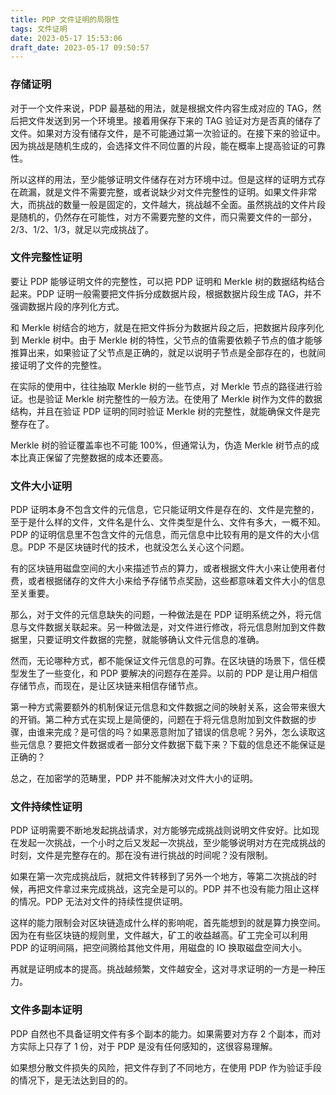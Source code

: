 ```yaml
---
title: PDP 文件证明的局限性
tags: 文件证明
date: 2023-05-17 15:53:06
draft_date: 2023-05-17 09:50:57
---
```



### 存储证明

对于一个文件来说，PDP 最基础的用法，就是根据文件内容生成对应的 TAG，然后把文件发送到另一个环境里。接着用保存下来的 TAG 验证对方是否真的储存了文件。如果对方没有储存文件，是不可能通过第一次验证的。在接下来的验证中。因为挑战是随机生成的，会选择文件不同位置的片段，能在概率上提高验证的可靠性。

所以这样的用法，至少能够证明文件储存在对方环境中过。但是这样的证明方式存在疏漏，就是文件不需要完整，或者说缺少对文件完整性的证明。如果文件非常大，而挑战的数量一般是固定的，文件越大，挑战越不全面。虽然挑战的文件片段是随机的，仍然存在可能性，对方不需要完整的文件，而只需要文件的一部分，2/3、1/2、1/3，就足以完成挑战了。

### 文件完整性证明

要让 PDP 能够证明文件的完整性，可以把 PDP 证明和 Merkle 树的数据结构结合起来。PDP 证明一般需要把文件拆分成数据片段，根据数据片段生成 TAG，并不强调数据片段的序列化方式。

和 Merkle 树结合的地方，就是在把文件拆分为数据片段之后，把数据片段序列化到 Merkle 树中。由于 Merkle 树的特性，父节点的值需要依赖子节点的值才能够推算出来，如果验证了父节点是正确的，就足以说明子节点是全部存在的，也就间接证明了文件的完整性。

在实际的使用中，往往抽取 Merkle 树的一些节点，对 Merkle 节点的路径进行验证。也是验证 Merkle 树完整性的一般方法。在使用了 Merkle 树作为文件的数据结构，并且在验证 PDP 证明的同时验证 Merkle 树的完整性，就能确保文件是完整存在了。

Merkle 树的验证覆盖率也不可能 100%，但通常认为，伪造 Merkle 树节点的成本比真正保留了完整数据的成本还要高。

### 文件大小证明

PDP 证明本身不包含文件的元信息，它只能证明文件是存在的、文件是完整的，至于是什么样的文件，文件名是什么、文件类型是什么、文件有多大，一概不知。PDP 的证明信息里不包含文件的元信息，而元信息中比较有用的是文件的大小信息。PDP 不是区块链时代的技术，也就没怎么关心这个问题。

有的区块链用磁盘空间的大小来描述节点的算力，或者根据文件大小来让使用者付费，或者根据储存的文件大小来给予存储节点奖励，这些都意味着文件大小的信息至关重要。

那么，对于文件的元信息缺失的问题，一种做法是在 PDP 证明系统之外，将元信息与文件数据关联起来。另一种做法是，对文件进行修改，将元信息附加到文件数据里，只要证明文件数据的完整，就能够确认文件元信息的准确。

然而，无论哪种方式，都不能保证文件元信息的可靠。在区块链的场景下，信任模型发生了一些变化，和 PDP 要解决的问题存在差异。以前的 PDP 是让用户相信存储节点，而现在，是让区块链来相信存储节点。

第一种方式需要额外的机制保证元信息和文件数据之间的映射关系，这会带来很大的开销。第二种方式在实现上是简便的，问题在于将元信息附加到文件数据的步骤，由谁来完成？是可信的吗？如果恶意附加了错误的信息呢？另外，怎么读取这些元信息？要把文件数据或者一部分文件数据下载下来？下载的信息还不能保证是正确的？

总之，在加密学的范畴里，PDP 并不能解决对文件大小的证明。

### 文件持续性证明

PDP 证明需要不断地发起挑战请求，对方能够完成挑战则说明文件安好。比如现在发起一次挑战，一个小时之后又发起一次挑战，至少能够说明对方在完成挑战的时刻，文件是完整存在的。那在没有进行挑战的时间呢？没有限制。

如果在第一次完成挑战后，就把文件转移到了另外一个地方，等第二次挑战的时候，再把文件拿过来完成挑战，这完全是可以的。PDP 并不也没有能力阻止这样的情况。PDP 无法对文件的持续性提供证明。

这样的能力限制会对区块链造成什么样的影响呢，首先能想到的就是算力换空间。因为在有些区块链的规则里，文件越大，矿工的收益越高。矿工完全可以利用 PDP 的证明间隔，把空间腾给其他文件用，用磁盘的 IO 换取磁盘空间大小。

再就是证明成本的提高。挑战越频繁，文件越安全，这对寻求证明的一方是一种压力。

### 文件多副本证明

PDP 自然也不具备证明文件有多个副本的能力。如果需要对方存 2 个副本，而对方实际上只存了 1 份，对于 PDP 是没有任何感知的，这很容易理解。

如果想分散文件损失的风险，把文件存到了不同地方，在使用 PDP 作为验证手段的情况下，是无法达到目的的。

